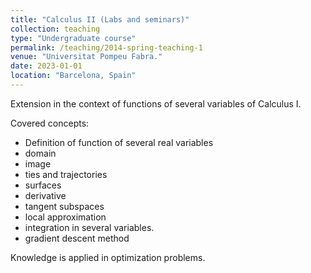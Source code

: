```yaml
---
title: "Calculus II (Labs and seminars)"
collection: teaching
type: "Undergraduate course"
permalink: /teaching/2014-spring-teaching-1
venue: "Universitat Pompeu Fabra."
date: 2023-01-01
location: "Barcelona, Spain"
---
```


Extension in the context of functions of several variables of Calculus I. 

Covered concepts:

- Definition of function of several real variables
- domain
- image
- ties and trajectories
- surfaces
- derivative
- tangent subspaces
- local approximation
- integration in several variables.
- gradient descent method

Knowledge is applied in optimization problems.